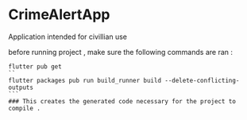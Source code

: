# CrimeAlertApp
Application intended for civillian use 

before running project , make sure the following commands are ran :
`````
flutter pub get
``
flutter packages pub run build_runner build --delete-conflicting-outputs
```
### This creates the generated code necessary for the project to compile .
